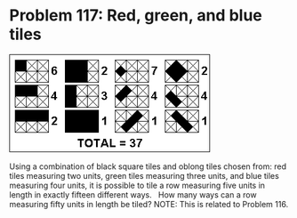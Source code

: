 # Problem 117: Red, green, and blue tiles

![problem](problem.gif)

Using a combination of black square tiles and oblong tiles chosen from:
red tiles measuring two units, green tiles measuring three units, and
blue tiles measuring four units, it is possible to tile a row measuring
five units in length in exactly fifteen different ways.   How many ways
can a row measuring fifty units in length be tiled? NOTE: This is
related to Problem 116.